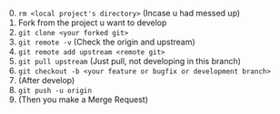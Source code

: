 0. `rm <local project's directory>` (Incase u had messed up)
1. Fork from the project u want to develop
2. `git clone <your forked git>`
3. `git remote -v` (Check the origin and upstream)
4. `git remote add upstream <remote git>`
5. `git pull upstream` (Just pull, not developing in this branch)
6. `git checkout -b <your feature or bugfix or development branch>`
7. (After develop)
8. `git push -u origin`
9. (Then you make a Merge Request)
